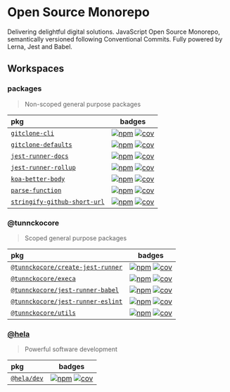# Open Source Monorepo

Delivering delightful digital solutions. JavaScript Open Source Monorepo, semantically versioned following Conventional Commits. Fully powered by Lerna, Jest and Babel.
## Workspaces

### packages

>  Non-scoped general purpose packages

| pkg | badges |
| :--- | :---: |
| [`gitclone-cli`](https://ghub.now.sh/gitclone-cli) | [![npm][npm-dec4d0cc05-img]][npm-dec4d0cc05-url] [![cov][cov-dec4d0cc05-img]][cov-dec4d0cc05-url] |
| [`gitclone-defaults`](https://ghub.now.sh/gitclone-defaults) | [![npm][npm-cac2bd5e92-img]][npm-cac2bd5e92-url] [![cov][cov-cac2bd5e92-img]][cov-cac2bd5e92-url] |
| [`jest-runner-docs`](https://ghub.now.sh/jest-runner-docs) | [![npm][npm-bfbf73f3e5-img]][npm-bfbf73f3e5-url] [![cov][cov-bfbf73f3e5-img]][cov-bfbf73f3e5-url] |
| [`jest-runner-rollup`](https://ghub.now.sh/jest-runner-rollup) | [![npm][npm-cf87a4edb8-img]][npm-cf87a4edb8-url] [![cov][cov-cf87a4edb8-img]][cov-cf87a4edb8-url] |
| [`koa-better-body`](https://ghub.now.sh/koa-better-body) | [![npm][npm-e4f83c0c22-img]][npm-e4f83c0c22-url] [![cov][cov-e4f83c0c22-img]][cov-e4f83c0c22-url] |
| [`parse-function`](https://ghub.now.sh/parse-function) | [![npm][npm-a236619861-img]][npm-a236619861-url] [![cov][cov-a236619861-img]][cov-a236619861-url] |
| [`stringify-github-short-url`](https://ghub.now.sh/stringify-github-short-url) | [![npm][npm-3c6aafac3a-img]][npm-3c6aafac3a-url] [![cov][cov-3c6aafac3a-img]][cov-3c6aafac3a-url] |

### @tunnckocore

>  Scoped general purpose packages

| pkg | badges |
| :--- | :---: |
| [`@tunnckocore/create-jest-runner`](https://ghub.now.sh/@tunnckocore/create-jest-runner) | [![npm][npm-76c512834b-img]][npm-76c512834b-url] [![cov][cov-76c512834b-img]][cov-76c512834b-url] |
| [`@tunnckocore/execa`](https://ghub.now.sh/@tunnckocore/execa) | [![npm][npm-0ee88d61eb-img]][npm-0ee88d61eb-url] [![cov][cov-0ee88d61eb-img]][cov-0ee88d61eb-url] |
| [`@tunnckocore/jest-runner-babel`](https://ghub.now.sh/@tunnckocore/jest-runner-babel) | [![npm][npm-66996266fb-img]][npm-66996266fb-url] [![cov][cov-66996266fb-img]][cov-66996266fb-url] |
| [`@tunnckocore/jest-runner-eslint`](https://ghub.now.sh/@tunnckocore/jest-runner-eslint) | [![npm][npm-c7106a6fc9-img]][npm-c7106a6fc9-url] [![cov][cov-c7106a6fc9-img]][cov-c7106a6fc9-url] |
| [`@tunnckocore/utils`](https://ghub.now.sh/@tunnckocore/utils) | [![npm][npm-2ee61b0213-img]][npm-2ee61b0213-url] [![cov][cov-2ee61b0213-img]][cov-2ee61b0213-url] |

### [@hela](./tree/master/@hela)

>  Powerful software development

| pkg | badges |
| :--- | :---: |
| [`@hela/dev`](https://ghub.now.sh/@hela/dev) | [![npm][npm-db6ee41175-img]][npm-db6ee41175-url] [![cov][cov-db6ee41175-img]][cov-db6ee41175-url] |

[npm-dec4d0cc05-url]: https://www.npmjs.com/package/gitclone-cli
  [npm-dec4d0cc05-img]: https://badgen.net/npm/v/gitclone-cli?icon=npm
  [cov-dec4d0cc05-url]: https://www.npmjs.com/package/gitclone-cli
  [cov-dec4d0cc05-img]: https://badgen.net/badge/coverage/unknown/grey?icon=codecov
[npm-cac2bd5e92-url]: https://www.npmjs.com/package/gitclone-defaults
  [npm-cac2bd5e92-img]: https://badgen.net/npm/v/gitclone-defaults?icon=npm
  [cov-cac2bd5e92-url]: https://www.npmjs.com/package/gitclone-defaults
  [cov-cac2bd5e92-img]: https://badgen.net/badge/coverage/100%25/green?icon=codecov
[npm-bfbf73f3e5-url]: https://www.npmjs.com/package/jest-runner-docs
  [npm-bfbf73f3e5-img]: https://badgen.net/npm/v/jest-runner-docs?icon=npm
  [cov-bfbf73f3e5-url]: https://www.npmjs.com/package/jest-runner-docs
  [cov-bfbf73f3e5-img]: https://badgen.net/badge/coverage/8.29%25/red?icon=codecov
[npm-cf87a4edb8-url]: https://www.npmjs.com/package/jest-runner-rollup
  [npm-cf87a4edb8-img]: https://badgen.net/npm/v/jest-runner-rollup?icon=npm
  [cov-cf87a4edb8-url]: https://www.npmjs.com/package/jest-runner-rollup
  [cov-cf87a4edb8-img]: https://badgen.net/badge/coverage/6.18%25/red?icon=codecov
[npm-e4f83c0c22-url]: https://www.npmjs.com/package/koa-better-body
  [npm-e4f83c0c22-img]: https://badgen.net/npm/v/koa-better-body?icon=npm
  [cov-e4f83c0c22-url]: https://www.npmjs.com/package/koa-better-body
  [cov-e4f83c0c22-img]: https://badgen.net/badge/coverage/95.56%25/99CC09?icon=codecov
[npm-a236619861-url]: https://www.npmjs.com/package/parse-function
  [npm-a236619861-img]: https://badgen.net/npm/v/parse-function?icon=npm
  [cov-a236619861-url]: https://www.npmjs.com/package/parse-function
  [cov-a236619861-img]: https://badgen.net/badge/coverage/100%25/green?icon=codecov
[npm-3c6aafac3a-url]: https://www.npmjs.com/package/stringify-github-short-url
  [npm-3c6aafac3a-img]: https://badgen.net/npm/v/stringify-github-short-url?icon=npm
  [cov-3c6aafac3a-url]: https://www.npmjs.com/package/stringify-github-short-url
  [cov-3c6aafac3a-img]: https://badgen.net/badge/coverage/100%25/green?icon=codecov
[npm-76c512834b-url]: https://www.npmjs.com/package/@tunnckocore/create-jest-runner
  [npm-76c512834b-img]: https://badgen.net/npm/v/@tunnckocore/create-jest-runner?icon=npm
  [cov-76c512834b-url]: https://www.npmjs.com/package/@tunnckocore/create-jest-runner
  [cov-76c512834b-img]: https://badgen.net/badge/coverage/18.08%25/red?icon=codecov
[npm-0ee88d61eb-url]: https://www.npmjs.com/package/@tunnckocore/execa
  [npm-0ee88d61eb-img]: https://badgen.net/npm/v/@tunnckocore/execa?icon=npm
  [cov-0ee88d61eb-url]: https://www.npmjs.com/package/@tunnckocore/execa
  [cov-0ee88d61eb-img]: https://badgen.net/badge/coverage/86.01%25/99CC09?icon=codecov
[npm-66996266fb-url]: https://www.npmjs.com/package/@tunnckocore/jest-runner-babel
  [npm-66996266fb-img]: https://badgen.net/npm/v/@tunnckocore/jest-runner-babel?icon=npm
  [cov-66996266fb-url]: https://www.npmjs.com/package/@tunnckocore/jest-runner-babel
  [cov-66996266fb-img]: https://badgen.net/badge/coverage/8.93%25/red?icon=codecov
[npm-c7106a6fc9-url]: https://www.npmjs.com/package/@tunnckocore/jest-runner-eslint
  [npm-c7106a6fc9-img]: https://badgen.net/npm/v/@tunnckocore/jest-runner-eslint?icon=npm
  [cov-c7106a6fc9-url]: https://www.npmjs.com/package/@tunnckocore/jest-runner-eslint
  [cov-c7106a6fc9-img]: https://badgen.net/badge/coverage/11.29%25/red?icon=codecov
[npm-2ee61b0213-url]: https://www.npmjs.com/package/@tunnckocore/utils
  [npm-2ee61b0213-img]: https://badgen.net/npm/v/@tunnckocore/utils?icon=npm
  [cov-2ee61b0213-url]: https://www.npmjs.com/package/@tunnckocore/utils
  [cov-2ee61b0213-img]: https://badgen.net/badge/coverage/100%25/green?icon=codecov
[npm-db6ee41175-url]: https://www.npmjs.com/package/@hela/dev
  [npm-db6ee41175-img]: https://badgen.net/npm/v/@hela/dev?icon=npm
  [cov-db6ee41175-url]: https://www.npmjs.com/package/@hela/dev
  [cov-db6ee41175-img]: https://badgen.net/badge/coverage/18.33%25/red?icon=codecov

